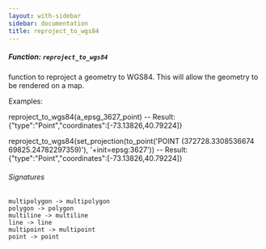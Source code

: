 ```yaml
---
layout: with-sidebar
sidebar: documentation
title: reproject_to_wgs84
---
```


##### Function: `reproject_to_wgs84`
function to reproject a geometry to WGS84. This will allow the geometry
  to be rendered on a map.

Examples:

  reproject_to_wgs84(a_epsg_3627_point)
  -- Result: {"type":"Point","coordinates":[-73.13826,40.79224]}

  reproject_to_wgs84(set_projection(to_point('POINT (372728.3308536674 69825.24782297359)'), '+init=epsg:3627'))
  -- Result: {"type":"Point","coordinates":[-73.13826,40.79224]}

###### Signatures
    multipolygon -> multipolygon
    polygon -> polygon
    multiline -> multiline
    line -> line
    multipoint -> multipoint
    point -> point


